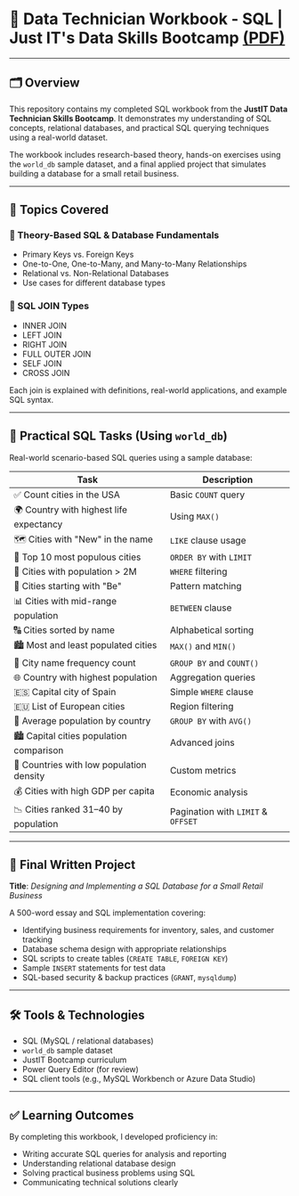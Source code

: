 # 📘 Data Technician Workbook - SQL | Just IT's Data Skills Bootcamp [(PDF)](https://github.com/nathan-mullings-dev/sql-project-justit/blob/main/Data%20Technician%20Workbook%20-%20SQL.pdf)

---

## 🗂️ Overview

This repository contains my completed SQL workbook from the **JustIT Data Technician Skills Bootcamp**. It demonstrates my understanding of SQL concepts, relational databases, and practical SQL querying techniques using a real-world dataset.

The workbook includes research-based theory, hands-on exercises using the `world_db` sample dataset, and a final applied project that simulates building a database for a small retail business.

---

## 📌 Topics Covered

### 🧠 Theory-Based SQL & Database Fundamentals

- Primary Keys vs. Foreign Keys
- One-to-One, One-to-Many, and Many-to-Many Relationships
- Relational vs. Non-Relational Databases
- Use cases for different database types

### 🔗 SQL JOIN Types

- INNER JOIN
- LEFT JOIN
- RIGHT JOIN
- FULL OUTER JOIN
- SELF JOIN
- CROSS JOIN

Each join is explained with definitions, real-world applications, and example SQL syntax.

---

## 🧪 Practical SQL Tasks (Using `world_db`)

Real-world scenario-based SQL queries using a sample database:

| Task | Description |
|------|-------------|
| ✅ Count cities in the USA | Basic `COUNT` query |
| 🌍 Country with highest life expectancy | Using `MAX()` |
| 🗺️ Cities with "New" in the name | `LIKE` clause usage |
| 🔢 Top 10 most populous cities | `ORDER BY` with `LIMIT` |
| 🧮 Cities with population > 2M | `WHERE` filtering |
| 📜 Cities starting with "Be" | Pattern matching |
| 📊 Cities with mid-range population | `BETWEEN` clause |
| 🔠 Cities sorted by name | Alphabetical sorting |
| 🏙️ Most and least populated cities | `MAX()` and `MIN()` |
| 🔁 City name frequency count | `GROUP BY` and `COUNT()` |
| 🌐 Country with highest population | Aggregation queries |
| 🇪🇸 Capital city of Spain | Simple `WHERE` clause |
| 🇪🇺 List of European cities | Region filtering |
| 👥 Average population by country | `GROUP BY` with `AVG()` |
| 🏙️ Capital cities population comparison | Advanced joins |
| 🌾 Countries with low population density | Custom metrics |
| 💰 Cities with high GDP per capita | Economic analysis |
| 📉 Cities ranked 31–40 by population | Pagination with `LIMIT` & `OFFSET` |

---

## 🧱 Final Written Project

**Title**: *Designing and Implementing a SQL Database for a Small Retail Business*

A 500-word essay and SQL implementation covering:

- Identifying business requirements for inventory, sales, and customer tracking
- Database schema design with appropriate relationships
- SQL scripts to create tables (`CREATE TABLE`, `FOREIGN KEY`)
- Sample `INSERT` statements for test data
- SQL-based security & backup practices (`GRANT`, `mysqldump`)

---

## 🛠️ Tools & Technologies

- SQL (MySQL / relational databases)
- `world_db` sample dataset
- JustIT Bootcamp curriculum
- Power Query Editor (for review)
- SQL client tools (e.g., MySQL Workbench or Azure Data Studio)

---

## ✅ Learning Outcomes

By completing this workbook, I developed proficiency in:

- Writing accurate SQL queries for analysis and reporting
- Understanding relational database design
- Solving practical business problems using SQL
- Communicating technical solutions clearly
